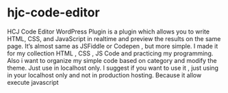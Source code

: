 # hjc-code-editor
HCJ Code Editor WordPress Plugin is a plugin which  allows you to write HTML, CSS, and JavaScript in realtime and preview the results on the same page. It’s almost same as JSFiddle or Codepen , but more simple. I made it for my collection HTML , CSS , JS Code and practicing my programming. Also i want to organize my simple code based on category and modify the theme. Just use in localhost only.
I suggest if you want to use it , just using in your localhost only and not in production hosting. Because it allow execute javascript



